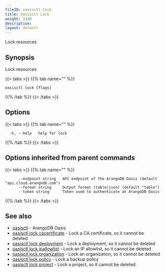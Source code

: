 ```yaml
---
fileID: oasisctl-lock
title: Oasisctl Lock
weight: 3100
description: 
layout: default
---
```

Lock resources

## Synopsis

Lock resources

{{< tabs >}}
{{% tab name="" %}}
```
oasisctl lock [flags]
```
{{% /tab %}}
{{< /tabs >}}

## Options

{{< tabs >}}
{{% tab name="" %}}
```
  -h, --help   help for lock
```
{{% /tab %}}
{{< /tabs >}}

## Options inherited from parent commands

{{< tabs >}}
{{% tab name="" %}}
```
      --endpoint string   API endpoint of the ArangoDB Oasis (default "api.cloud.arangodb.com")
      --format string     Output format (table|json) (default "table")
      --token string      Token used to authenticate at ArangoDB Oasis
```
{{% /tab %}}
{{< /tabs >}}

## See also

* [oasisctl](../oasisctl-options)	 - ArangoDB Oasis
* [oasisctl lock cacertificate](oasisctl-lock-cacertificate)	 - Lock a CA certificate, so it cannot be deleted
* [oasisctl lock deployment](oasisctl-lock-deployment)	 - Lock a deployment, so it cannot be deleted
* [oasisctl lock ipallowlist](oasisctl-lock-ipallowlist)	 - Lock an IP allowlist, so it cannot be deleted
* [oasisctl lock organization](oasisctl-lock-organization)	 - Lock an organization, so it cannot be deleted
* [oasisctl lock policy](oasisctl-lock-policy)	 - Lock a backup policy
* [oasisctl lock project](oasisctl-lock-project)	 - Lock a project, so it cannot be deleted

